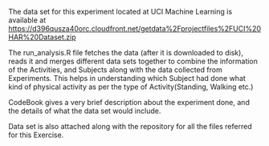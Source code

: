 The data set for this experiment located at UCI Machine Learning is available at https://d396qusza40orc.cloudfront.net/getdata%2Fprojectfiles%2FUCI%20HAR%20Dataset.zip

The run_analysis.R file fetches the data (after it is downloaded to disk), reads it and merges different data sets together to combine the information of the Activities, and Subjects along with the data collected from Experiments. This helps in understanding which Subject had done what kind of physical activity as per the type of Activity(Standing, Walking etc.)

CodeBook gives a very brief description about the experiment done, and the details of what the data set would include.

Data set is also attached along with the repository for all the files referred for this Exercise.
